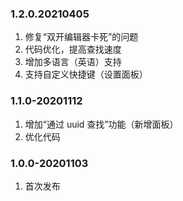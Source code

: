 ### 1.2.0.20210405

1. 修复“双开编辑器卡死”的问题
2. 代码优化，提高查找速度
3. 增加多语言（英语）支持
4. 支持自定义快捷键（设置面板）

### 1.1.0-20201112

1. 增加“通过 uuid 查找”功能（新增面板）
2. 优化代码

### 1.0.0-20201103

1. 首次发布
